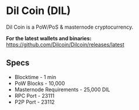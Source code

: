 # Dil Coin (DIL)
Dil Coin is a PoW/PoS & masternode cryptocurrency.

**For the latest wallets and binaries:** https://github.com/Dilcoin/Dilcoin/releases/latest

## Specs
* Blocktime - 1 min
* PoW Blocks - 10,000
* Masternode Requirements - 25,000 DIL
* RPC Port - 23111
* P2P Port - 23112
